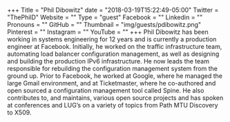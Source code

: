 +++
Title = "Phil Dibowitz"
date = "2018-03-19T15:22:49-05:00"
Twitter = "ThePhilD"
Website = ""
Type = "guest"
Facebook = ""
Linkedin = ""
Pronouns = ""
GitHub = ""
Thumbnail = "img/guests/pdibowitz.png"
Pinterest = ""
Instagram = ""
YouTube = ""
+++
Phil Dibowitz has been working in systems engineering for 12 years and is currently a production engineer at Facebook. Initially, he worked on the traffic infrastructure team, automating load balancer configuration management, as well as designing and building the production IPv6 infrastructure. He now leads the team responsible for rebuilding the configuration management system from the ground up. Prior to Facebook, he worked at Google, where he managed the large Gmail environment, and at Ticketmaster, where he co-authored and open sourced a configuration management tool called Spine. He also contributes to, and maintains, various open source projects and has spoken at conferences and LUG’s on a variety of topics from Path MTU Discovery to X509.

